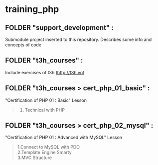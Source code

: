 # training_php

## FOLDER "support_development" :  
Submodule project inserted to this repository. Describes some info and concepts of code  

## FOLDER "t3h_courses" : 
Include exercises of t3h (http://t3h.vn)  

## FOLDER "t3h_courses > cert_php_01_basic" : 
"Certification of PHP 01 : Basic" Lesson  
> 1. Technical with PHP  

## FOLDER "t3h_courses > cert_php_02_mysql" : 
"Certification of PHP 01 : Advanced with MySQL" Lesson 
> 1.Connect to MySQL with PDO  
  2.Template Engine Smarty  
  3.MVC Structure  